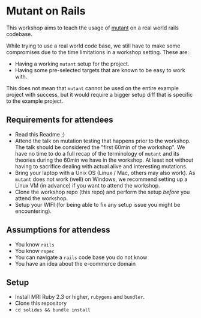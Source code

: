 # Mutant on Rails

This workshop aims to teach the usage of [mutant](https://github.com/mbj/mutant)
on a real world rails codebase.

While trying to use a real world code base, we still have to make some compromises
due to the time limitations in a workshop setting. These are:

* Having a working `mutant` setup for the project.
* Having some pre-selected targets that are known to be easy to work with.

This does not mean that `mutant` cannot be used on the entire example project with success,
but it would require a bigger setup diff that is specific to the example project.

## Requirements for attendees

* Read this Readme ;)
* Attend the talk on mutation testing that happens prior to the workshop.
  The talk should be considered the "first 60min of the workshop". We have no time to
  do a full recap of the terminology of `mutant` and its theories during the 60min we
  have in the workshop. At least not without having to sacrifice dealing with actual
  alive and interesting mutations.
* Bring your laptop with a Unix OS (Linux / Mac, others may also work).
  As `mutant` does not work (well) on Windows, we recommend setting up a Linux VM
  (in advance) if you want to attend the workshop.
* Clone the workshop repo (this repo) and perform the setup *before* you attend the
  workshop.
* Setup your WIFI (for being able to fix any setup issue you might be encountering).

## Assumptions for attendess

* You know `rails`
* You know `rspec`
* You can navigate a `rails` code base you do not know
* You have an idea about the e-commerce domain

## Setup

* Install MRI Ruby 2.3 or higher, `rubygems` and `bundler`.
* Clone this repository
* `cd solidus && bundle install`
